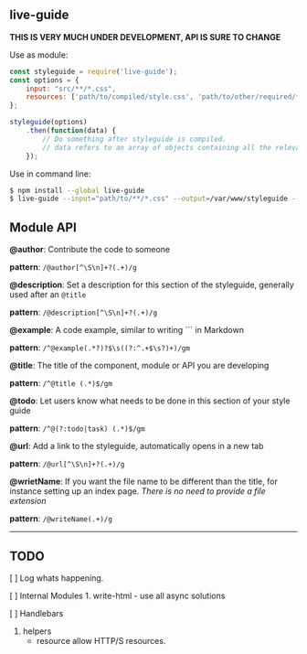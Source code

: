 live-guide
---

**THIS IS VERY MUCH UNDER DEVELOPMENT, API IS SURE TO CHANGE**

Use as module:
```javascript
const styleguide = require('live-guide');
const options = {
    input: "src/**/*.css",
    resources: ['path/to/compiled/style.css', 'path/to/other/required/files/app.js']
};

styleguide(options)
    .then(function(data) {
        // Do something after styleguide is compiled.
        // data refers to an array of objects containing all the relevant data from your build
    });
```

Use in command line:
```bash
$ npm install --global live-guide
$ live-guide --input="path/to/**/*.css" --output=/var/www/styleguide --resource path/to/style.css another/path/here.js
```

## Module API

**@author**: Contribute the code to someone

**pattern**: `/@author[^\S\n]+?(.+)/g`


**@description**: Set a description for this section of the styleguide, generally used after an `@title`

**pattern**: `/@description[^\S\n]+?(.+)/g`


**@example**: A code example, similar to writing ``` in Markdown

**pattern**: `/^@example(.*?)?$\s((?:^.+$\s?)+)/gm`


**@title**: The title of the component, module or API you are developing

**pattern**: `/^@title (.*)$/gm`


**@todo**: Let users know what needs to be done in this section of your style guide

**pattern**: `/^@(?:todo|task) (.*)$/gm`


**@url**: Add a link to the styleguide, automatically opens in a new tab

**pattern**: `/@url[^\S\n]+?(.+)/g`


**@wrietName**: If you want the file name to be different than the title, for instance setting up an index page. *There is no need to provide a file extension*

**pattern**: `/@writeName(.+)/g`


---

## TODO
[ ] Log whats happening.

[ ] Internal Modules
    1. write-html
            - use all async solutions

[ ] Handlebars
1. helpers
    -  resource allow HTTP/S resources.


